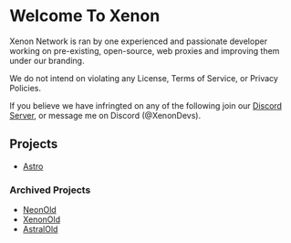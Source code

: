 # Welcome To Xenon 
Xenon Network is ran by one experienced and passionate developer working on pre-existing, open-source, web proxies and improving them under our branding.

We do not intend on violating any License, Terms of Service, or Privacy Policies. 

If you believe we have infringted on any of the following join our [Discord Server](https://discord.gg/KVt8UHwS), or message me on Discord (@XenonDevs).

##  Projects
- [Astro](https://github.com/XenonNet/Astro)
### Archived Projects
- [NeonOld](https://github.com/XenonNet/NeonOld)
- [XenonOld](https://github.com/XenonNet/XenonOld)
- [AstralOld](https://github.com/XenonNet/AstralOld)
